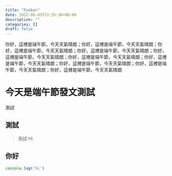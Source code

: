 ```yaml
---
title: "Foobar"
date: 2022-06-03T13:35:36+08:00
description: ""
categories: []
draft: false
---
```

你好，這裡是端午節，今天天氣晴朗；你好，這裡是端午節，今天天氣晴朗；你好，這裡是端午節，今天天氣晴朗；你好，這裡是端午節，今天天氣晴朗；你好，這裡是端午節，今天天氣晴朗；你好，這裡是端午節，今天天氣晴朗；你好，這裡是端午節，今天天氣晴朗；你好，這裡是端午節，今天天氣晴朗；你好，這裡是端午節，今天天氣晴朗；你好，這裡是端午節，今天天氣晴朗
<!--more-->
# 今天是端午節發文測試
測試

## 測試
> 測試
> Hi

## 你好
```js
console.log('hi')
```